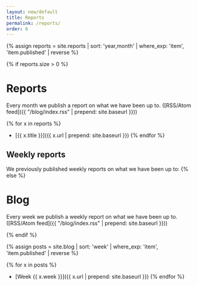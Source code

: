 ```yaml
---
layout: new/default
title: Reports
permalink: /reports/
order: 6
---
```


{% assign reports = site.reports | sort: 'year,month' | where_exp: 'item', 'item.published' | reverse %}

{% if reports.size > 0 %}

# Reports
Every month we publish a report on what we have been up to. ([RSS/Atom feed]({{ "/blog/index.rss" | prepend: site.baseurl }}))

{% for x in reports %}
* [{{ x.title }}]({{ x.url | prepend: site.baseurl }})
{% endfor %}

## Weekly reports

We previously published weekly reports on what we have been up to:
{% else %}

# Blog

Every week we publish a weekly report on what we have been up to. ([RSS/Atom feed]({{ "/blog/index.rss" | prepend: site.baseurl }}))

{% endif %}

{% assign posts = site.blog | sort: 'week' | where_exp: 'item', 'item.published' | reverse %}

{% for x in posts %}
* [Week {{ x.week }}]({{ x.url | prepend: site.baseurl }})
{% endfor %}
